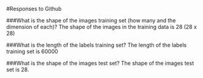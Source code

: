 #Responses to Github

###What is the shape of the images training set (how many and the dimension of each)?
The shape of  the images in the training data is 28 (28 x 28)                


###What is the length of the labels training set?
The length of the labels training set is 60000

###What is the shape of the images test set?
The shape of the images test set is 28.